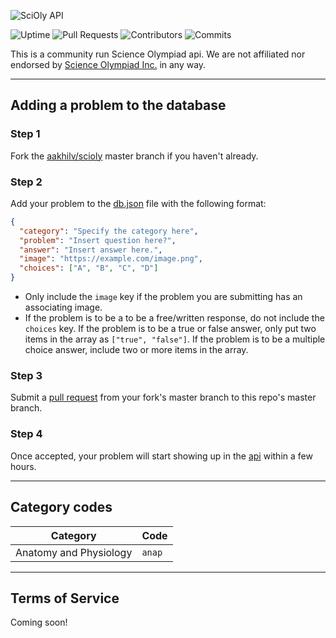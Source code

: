 ![SciOly API](https://user-images.githubusercontent.com/65052071/116440264-ebdf6d80-a815-11eb-8616-276a29558474.png)

![Uptime](https://img.shields.io/uptimerobot/ratio/7/m787980980-78325a4e551f1aad9a2d3911?color=2E66B6&label=Uptime&style=flat-square) ![Pull Requests](https://img.shields.io/github/issues-pr-raw/aakhilv/scioly?color=2E66B6&label=Pull%20Requests&style=flat-square) ![Contributors](https://img.shields.io/github/contributors/aakhilv/scioly?color=2E66B6&label=Contributors&style=flat-square) ![Commits](https://img.shields.io/github/commit-activity/m/aakhilv/scioly?color=2E66B6&label=Commits&style=flat-square)

This is a community run Science Olympiad api. We are not affiliated nor endorsed by [Science Olympiad Inc.](https://www.soinc.org) in any way.

---

## Adding a problem to the database

### Step 1

Fork the [aakhilv/scioly](https://github.com/aakhilv/scioly/fork) master branch if you haven't already.

### Step 2

Add your problem to the [db.json](https://github.com/aakhilv/scioly/blob/main/db.json) file with the following format:

```json
{
  "category": "Specify the category here",
  "problem": "Insert question here?",
  "answer": "Insert answer here.",
  "image": "https://example.com/image.png",
  "choices": ["A", "B", "C", "D"]
}
```

* Only include the `image` key if the problem you are submitting has an associating image.
* If the problem is to be a to be a free/written response, do not include the `choices` key. If the problem is to be a true or false answer, only put two items in the array as `["true", "false"]`. If the problem is to be a multiple choice answer, include two or more items in the array.

### Step 3

Submit a [pull request](https://github.com/aakhilv/scioly/compare) from your fork's master branch to this repo's master branch.

### Step 4

Once accepted, your problem will start showing up in the [api](https://scioly.js.org/api) within a few hours.

---

## Category codes

|Category|Code|
|---|---|
|Anatomy and Physiology|`anap`|

---

## Terms of Service

Coming soon!
